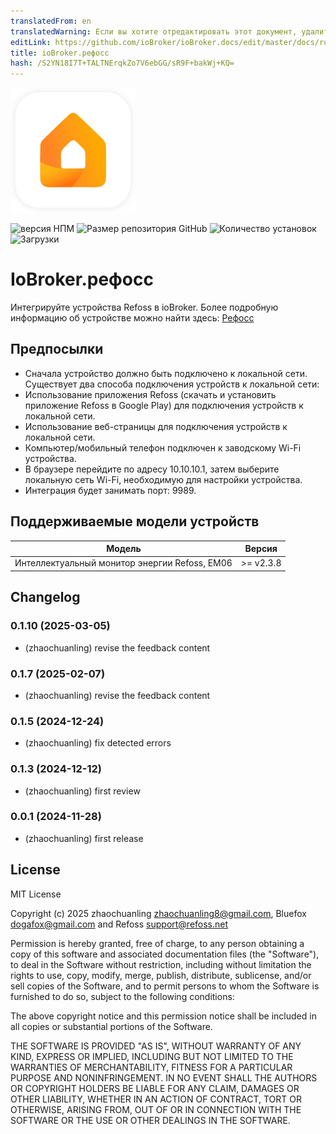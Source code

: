 ```yaml
---
translatedFrom: en
translatedWarning: Если вы хотите отредактировать этот документ, удалите поле «translationFrom», в противном случае этот документ будет снова автоматически переведен
editLink: https://github.com/ioBroker/ioBroker.docs/edit/master/docs/ru/adapterref/iobroker.refoss/README.md
title: ioBroker.рефосс
hash: /S2YN18I7T+TALTNErqkZo7V6ebGG/sR9F+bakWj+KQ=
---
```

![Логотип](../../../en/adapterref/iobroker.refoss/admin/refoss.png)

![версия НПМ](https://img.shields.io/npm/v/iobroker.refoss.svg)
![Размер репозитория GitHub](https://img.shields.io/github/repo-size/Refoss/ioBroker.refoss?logo=github&style=flat-square)
![Количество установок](https://iobroker.live/badges/refoss-installed.svg)
![Загрузки](https://img.shields.io/npm/dm/iobroker.refoss.svg)

# IoBroker.рефосс
Интегрируйте устройства Refoss в ioBroker.
Более подробную информацию об устройстве можно найти здесь: [Рефосс](https://www.amazon.de/dp/B0D3PY4RVZ)

## Предпосылки
- Сначала устройство должно быть подключено к локальной сети. Существует два способа подключения устройств к локальной сети:
- Использование приложения Refoss (скачать и установить приложение Refoss в Google Play) для подключения устройств к локальной сети.
- Использование веб-страницы для подключения устройств к локальной сети.
- Компьютер/мобильный телефон подключен к заводскому Wi-Fi устройства.
- В браузере перейдите по адресу 10.10.10.1, затем выберите локальную сеть Wi-Fi, необходимую для настройки устройства.
- Интеграция будет занимать порт: 9989.

## Поддерживаемые модели устройств
| Модель | Версия |
| --------------------------------- | --------- |
| Интеллектуальный монитор энергии Refoss, EM06 | >= v2.3.8 |

## Changelog

### 0.1.10 (2025-03-05)

- (zhaochuanling) revise the feedback content

### 0.1.7 (2025-02-07)

- (zhaochuanling) revise the feedback content

### 0.1.5 (2024-12-24)

- (zhaochuanling) fix detected errors

### 0.1.3 (2024-12-12)

- (zhaochuanling) first review

### 0.0.1 (2024-11-28)

- (zhaochuanling) first release

## License

MIT License

Copyright (c) 2025 zhaochuanling zhaochuanling8@gmail.com,
Bluefox dogafox@gmail.com and 
Refoss support@refoss.net

Permission is hereby granted, free of charge, to any person obtaining a copy
of this software and associated documentation files (the "Software"), to deal
in the Software without restriction, including without limitation the rights
to use, copy, modify, merge, publish, distribute, sublicense, and/or sell
copies of the Software, and to permit persons to whom the Software is
furnished to do so, subject to the following conditions:

The above copyright notice and this permission notice shall be included in all
copies or substantial portions of the Software.

THE SOFTWARE IS PROVIDED "AS IS", WITHOUT WARRANTY OF ANY KIND, EXPRESS OR
IMPLIED, INCLUDING BUT NOT LIMITED TO THE WARRANTIES OF MERCHANTABILITY,
FITNESS FOR A PARTICULAR PURPOSE AND NONINFRINGEMENT. IN NO EVENT SHALL THE
AUTHORS OR COPYRIGHT HOLDERS BE LIABLE FOR ANY CLAIM, DAMAGES OR OTHER
LIABILITY, WHETHER IN AN ACTION OF CONTRACT, TORT OR OTHERWISE, ARISING FROM,
OUT OF OR IN CONNECTION WITH THE SOFTWARE OR THE USE OR OTHER DEALINGS IN THE
SOFTWARE.